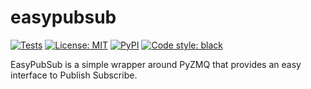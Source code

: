 # easypubsub
[![Tests](https://github.com/matpompili/easypubsub/actions/workflows/python-package.yml/badge.svg)](https://github.com/matpompili/easypubsub/actions/workflows/python-package.yml)
[![License: MIT](https://img.shields.io/badge/license-MIT-brightgreen)](https://github.com/matpompili/easypubsub/blob/main/LICENSE)
[![PyPI](https://img.shields.io/pypi/v/easypubsub)](https://pypi.org/project/easypubsub/)
[![Code style: black](https://img.shields.io/badge/code%20style-black-000000.svg)](https://github.com/psf/black)

EasyPubSub is a simple wrapper around PyZMQ that provides an easy interface to Publish Subscribe.
